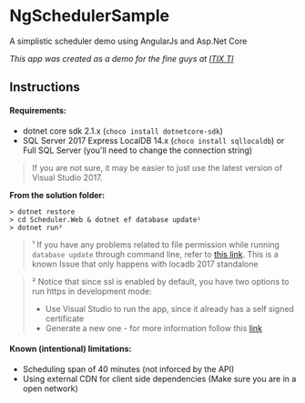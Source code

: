 # NgSchedulerSample
A simplistic scheduler demo using AngularJs and Asp.Net Core

*This app was created as a demo for the fine guys at [ITIX TI](https://github.com/ItixTI)*

## Instructions

#### Requirements:

- dotnet core sdk 2.1.x (`choco install dotnetcore-sdk`)
- SQL Server 2017 Express LocalDB 14.x (`choco install sqllocaldb`) or Full SQL Server (you'll need to change the connection string)

> If you are not sure, it may be easier to just use the latest version of Visual Studio 2017.

**From the solution folder:**

```
> dotnet restore
> cd Scheduler.Web & dotnet ef database update¹
> dotnet run²
```


> ¹ If you have any problems related to file permission while running `database update` through command line, refer to [this link](https://github.com/aspnet/EntityFramework6/issues/384). This is a known Issue that only happens with locadb 2017 standalone


> ² Notice that since ssl is enabled by default, you have two options to run https in development mode:
> - Use Visual Studio to run the app, since it already has a self signed certificate
> - Generate a new one - for more information follow this [link](https://blogs.msdn.microsoft.com/webdev/2017/11/29/configuring-https-in-asp-net-core-across-different-platforms/) 

#### Known (intentional) limitations:
- Scheduling span of 40 minutes (not inforced by the API)
- Using external CDN for client side dependencies (Make sure you are in a open network)
